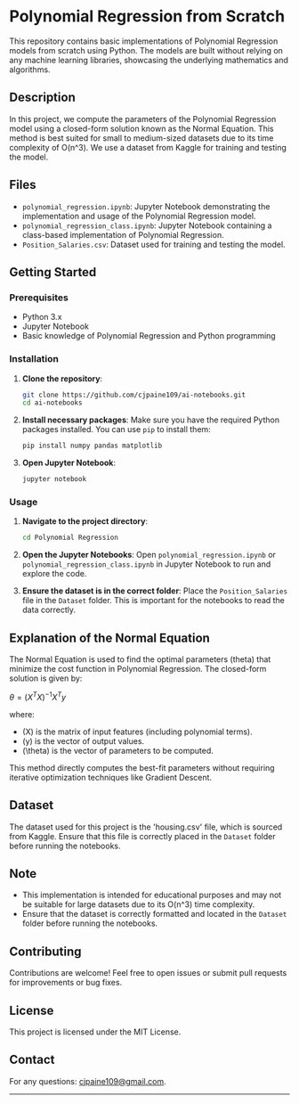 # Polynomial Regression from Scratch

This repository contains basic implementations of Polynomial Regression models from scratch using Python. The models are built without relying on any machine learning libraries, showcasing the underlying mathematics and algorithms.

## Description

In this project, we compute the parameters of the Polynomial Regression model using a closed-form solution known as the Normal Equation. This method is best suited for small to medium-sized datasets due to its time complexity of O(n^3). We use a dataset from Kaggle for training and testing the model.

## Files

- `polynomial_regression.ipynb`: Jupyter Notebook demonstrating the implementation and usage of the Polynomial Regression model.
- `polynomial_regression_class.ipynb`: Jupyter Notebook containing a class-based implementation of Polynomial Regression.
- `Position_Salaries.csv`: Dataset used for training and testing the model.

## Getting Started

### Prerequisites

- Python 3.x
- Jupyter Notebook
- Basic knowledge of Polynomial Regression and Python programming

### Installation

1. **Clone the repository**:
    ```bash
    git clone https://github.com/cjpaine109/ai-notebooks.git
    cd ai-notebooks
    ```

2. **Install necessary packages**:
    Make sure you have the required Python packages installed. You can use `pip` to install them:
    ```bash
    pip install numpy pandas matplotlib
    ```

3. **Open Jupyter Notebook**:
    ```bash
    jupyter notebook
    ```

### Usage

1. **Navigate to the project directory**:
    ```bash
    cd Polynomial Regression
    ```

2. **Open the Jupyter Notebooks**:
    Open `polynomial_regression.ipynb` or `polynomial_regression_class.ipynb` in Jupyter Notebook to run and explore the code.

3. **Ensure the dataset is in the correct folder**:
    Place the `Position_Salaries` file in the `Dataset` folder. This is important for the notebooks to read the data correctly.

## Explanation of the Normal Equation

The Normal Equation is used to find the optimal parameters (theta) that minimize the cost function in Polynomial Regression. The closed-form solution is given by:

$\theta = (X^T X)^{-1} X^T y$

where:
- \(X\) is the matrix of input features (including polynomial terms).
- \(y\) is the vector of output values.
- \(\theta\) is the vector of parameters to be computed.

This method directly computes the best-fit parameters without requiring iterative optimization techniques like Gradient Descent.

## Dataset

The dataset used for this project is the 'housing.csv' file, which is sourced from Kaggle. Ensure that this file is correctly placed in the `Dataset` folder before running the notebooks.

## Note

- This implementation is intended for educational purposes and may not be suitable for large datasets due to its O(n^3) time complexity.
- Ensure that the dataset is correctly formatted and located in the `Dataset` folder before running the notebooks.

## Contributing

Contributions are welcome! Feel free to open issues or submit pull requests for improvements or bug fixes.

## License

This project is licensed under the MIT License.

## Contact

For any questions: cjpaine109@gmail.com.

---
